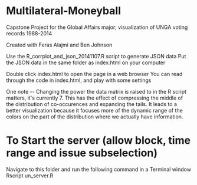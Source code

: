 # Multilateral-Moneyball
Capstone Project for the Global Affairs major; visualization of UNGA voting records 1988-2014

Created with Feras Alajmi and Ben Johnson 

Use the R_corrplot_and_json_20141107.R script to generate JSON data
Put the JSON data in the same folder as index.html on your computer
	
Double click index.html to open the page in a web browser
You can read through the code in index.html, and play with some settings

One note -- 
	Changing the power the data matrix is raised to in the
	R script matters, it's currently 7.  This has the effect of 
	compressing the middle of the distribution of co-occurences
	and expanding the tails.  It leads to a better visualization
	because it focuses more of the dynamic range of the colors
	on the part of the distribution where we actually have information.


# To Start the server (allow block, time range and issue subselection)

Navigate to this folder and run the following command in a Terminal window
Rscript un_server.R
